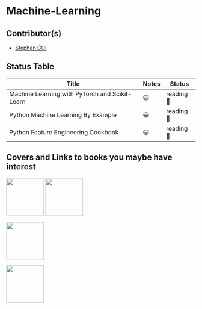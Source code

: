 # Machine-Learning

## Contributor(s)

- [Stephen CUI](https://github.com/JPL-JUNO)

## Status Table

| Title                                          | Notes | Status    |
| ---------------------------------------------- | ----- | --------- |
| Machine Learning with PyTorch and Scikit-Learn | 😀     | reading 📑 |
| Python Machine Learning By Example             | 😀     | reading 📑 |
| Python Feature Engineering Cookbook            | 😀     | reading 📑 |

## Covers and Links to books you maybe have interest

<a href="https://www.packtpub.com/product/python-machine-learning-by-example-third-edition/9781800209718"><img src="https://content.packt.com/B16326/cover_image_small.jpeg" width=100></a> <a href="https://www.oreilly.com/library/view/machine-learning-with/9781801819312/"><img src="https://learning.oreilly.com/library/cover/9781801819312/250w/" width=100></a>

<a href="https://www.oreilly.com/library/view/python-feature-engineering/9781804611302/"><img src="https://learning.oreilly.com/library/cover/9781804611302/250w/" width=100></a>

<a href="https://www.manning.com/books/machine-learning-with-r-the-tidyverse-and-mlr"><img src="https://images.manning.com/360/480/resize/book/1/344b6e1-4732-43d1-831b-78f75854e45e/Rhys-ML-HI.png" width=100></a>
